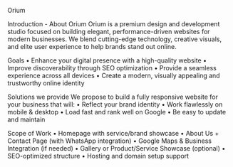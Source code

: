Orium

Introduction - About Orium
Orium is a premium design and development studio focused on building 
elegant, performance-driven websites for modern businesses. We blend 
cutting-edge technology, creative visuals, and elite user experience to help 
brands stand out online. 

Goals
• Enhance your digital presence with a high-quality website 
• Improve discoverability through SEO optimization 
• Provide a seamless experience across all devices 
• Create a modern, visually appealing and trustworthy online identity 

Solutions we provide
We propose to build a fully responsive website for your business that will: 
• Reflect your brand identity 
• Work flawlessly on mobile & desktop 
• Load fast and rank well on Google 
• Be easy to update and maintain 

Scope of Work 
• Homepage with service/brand showcase 
• About Us + Contact Page (with WhatsApp integration) 
• Google Maps & Business Integration (if needed) 
• Gallery or Product/Service Showcase (optional) 
• SEO-optimized structure 
• Hosting and domain setup support
